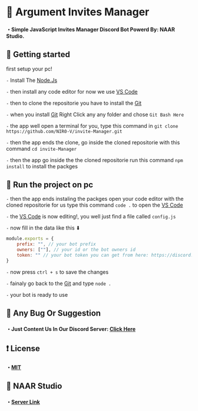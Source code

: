 # 🧨 Argument Invites Manager

#### ・Simple JavaScript  Invites Manager Discord Bot Powerd By: NAAR Studio.

## 🔌 Getting started

first setup your pc!

`-` Install The [Node.Js](https://nodejs.org/en/)

`-` then install any code editor for now we use [VS Code](https://code.visualstudio.com/)

`-` then to clone the repositorie you have to install the [Git](https://git-scm.com/)

`-` when you install [Git](https://git-scm.com/) Right Click any any folder and chose `Git Bash Here`

`-` the app well open a terminal for you, type this command in `git clone https://github.com/NIR0-V/invite-Manager.git`

`-` then the app ends the clone, go inside the cloned repositorie with this command `cd invite-Manager`

`-` then the app go inside the the cloned repositorie run this command `npm install` to install the packges

## 💨 Run the project on pc

`-` then the app ends instaling the packges open your code editor with the cloned repositorie for us type this command `code .` to open the [VS Code](https://code.visualstudio.com/)

`-` the [VS Code](https://code.visualstudio.com/) is now editing!, you well just find a file called `config.js`

`-` now fill in the data like this ⬇

```js
module.exports = {
    prefix: "", // your bot prefix
    owners: [""], // your id or the bot owners id
    token: "" // your bot token you can get from here: https://discord.com/developers/applications/
}
```

`-` now press `ctrl + s` to save the changes

`-` fainaly go back to the [Git](https://git-scm.com/) and type `node .`

`-` your bot is ready to use

## 💖 Any Bug Or Suggestion

#### ・Just Content Us In Our Discord Server: [Click Here](https://discord.gg/YJ6mUdgTsc)

## ❗ License

#### ・[MIT](https://github.com/NIR0-V/invite-Manager/blob/main/LICENSE)

## 💌 NAAR Studio

#### ・[Server Link](https://discord.gg/YJ6mUdgTsc)
